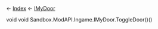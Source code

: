 ← [Index](Api-Index) ← [IMyDoor](Sandbox.ModAPI.Ingame.IMyDoor)

void void Sandbox.ModAPI.Ingame.IMyDoor.ToggleDoor()()